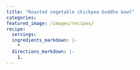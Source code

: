 ```yaml
---
title: "Roasted vegetable chickpea buddha bowl"
categories:
featured_image: /images/recipes/
recipe:
  servings: 
  ingredients_markdown: |-
    *
  directions_markdown: |-
    1.
---
```


